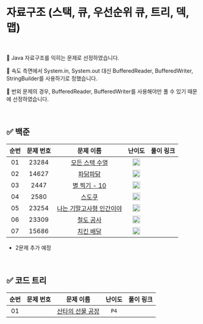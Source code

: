 # 자료구조 (스택, 큐, 우선순위 큐, 트리, 덱, 맵)

<br/>

📌 Java 자료구조를 익히는 문제로 선정하였습니다.

📌 속도 측면에서 System.in, System.out 대신 BufferedReader, BufferedWriter, StringBuilder를 사용하기로 정했습니다.

📌 번외 문제의 경우, BufferedReader, BufferedWriter를 사용해야만 풀 수 있기 때문에 선정하였습니다.

<br/>

## ✅ 백준
순번 | 문제 번호 | 문제 이름 | 난이도 | 풀이 링크
:---: | :---: | :---: | :---: | :---: 
01 | 23284 | [모든 스택 수열](https://www.acmicpc.net/problem/23284) | <img src="https://static.solved.ac/tier_small/10.svg" width=20px> | []()
02 | 14627 | [파닭파닭](https://www.acmicpc.net/problem/14627) | <img src="https://static.solved.ac/tier_small/9.svg" width=20px> | []()
03 | 2447 | [별 찍기 - 10](https://www.acmicpc.net/problem/2447) | <img src="https://static.solved.ac/tier_small/11.svg" width=20px> | []()
04 | 2580 | [스도쿠](https://www.acmicpc.net/problem/2580) | <img src="https://static.solved.ac/tier_small/12.svg" width=20px> | []()
05 | 23254 | [나는 기말고사형 인간이야](https://www.acmicpc.net/problem/23254) | <img src="https://static.solved.ac/tier_small/11.svg" width=20px> | []()
06 | 23309 | [철도 공사](https://www.acmicpc.net/problem/23309) | <img src="https://static.solved.ac/tier_small/11.svg" width=20px> | []()
07 | 15686 | [치킨 배달](https://www.acmicpc.net/problem/15686) | <img src="https://static.solved.ac/tier_small/11.svg" width=20px> | []()

- 2문제 추가 예정

 
<br/>

## ✅ 코드 트리
순번 | 문제 번호 | 문제 이름 | 난이도 | 풀이 링크
:---: | :---: | :---: | :---: | :---: 
01 |  | [산타의 선물 공장](https://www.codetree.ai/training-field/frequent-problems/santa-gift-factory/description?page=3&pageSize=20&username=park98sj) | ``P4`` | []()

